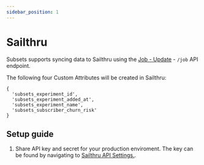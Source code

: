 ```yaml
---
sidebar_position: 1
---
```


# Sailthru

Subsets supports syncing data to Sailthru using the [Job - Update](https://getstarted.meetmarigold.com/engagebysailthru/Content/developers/api/job-update.html?tocpath=Technical%20Documents%7CFor%20Developers%7CAPI%20Endpoints%7C_____10) - `/job` API endpoint.

The following four Custom Attributes will be created in Sailthru:
```
{
  'subsets_experiment_id',
  'subsets_experiment_added_at',
  'subsets_experiment_name',
  'subsets_subscriber_churn_risk'
}
```

## Setup guide
1. Share API key and secret for your production enviroment. The key can be found by navigating to [Sailthru API Settings.](https://my.sailthru.com/settings/api_postbacks).
